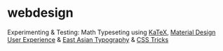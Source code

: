 # webdesign
Experimenting & Testing: Math Typeseting using [KaTeX](https://katex.org/), [Material Design](https://material.io/design/) [User Experience](https://en.wikipedia.org/wiki/User_experience) &amp; [East Asian Typography](https://webtan.impress.co.jp/e/2018/04/25/28488) & [CSS Tricks](https://css-tricks.com/)
